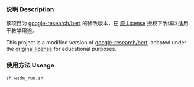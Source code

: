 ### 说明 Description

该项目为 [google-research/bert](https://github.com/google-research/bert) 的修改版本，在 [原 License](https://github.com/google-research/bert/blob/master/LICENSE) 授权下改编以适用于教学用途。

This project is a modified version of [google-research/bert](https://github.com/google-research/bert), adapted under the [original license](https://github.com/google-research/bert/blob/master/LICENSE) for educational purposes.

### 使用方法 Useage

```bash
sh wsdm_run.sh
```